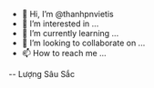 - 👋 Hi, I’m @thanhpnvietis
- 👀 I’m interested in ...
- 🌱 I’m currently learning ...
- 💞️ I’m looking to collaborate on ...
- 📫 How to reach me ...

  
-- Lượng Sâu Sắc

<!---
thanhpnvietis/thanhpnvietis is a ✨ special ✨ repository because its `README.md` (this file) appears on your GitHub profile.
You can click the Preview link to take a look at your changes.
--->
